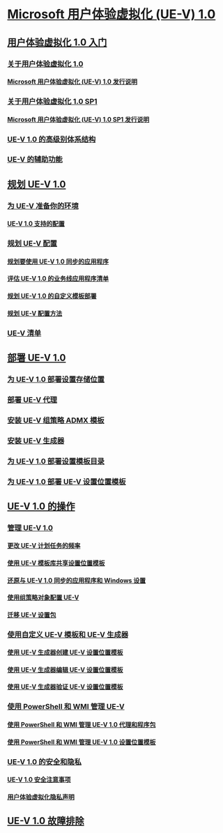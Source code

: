 # [Microsoft 用户体验虚拟化 (UE-V) 1.0](index.md)
## [用户体验虚拟化 1.0 入门](getting-started-with-user-experience-virtualization-10.md)
### [关于用户体验虚拟化 1.0](about-user-experience-virtualization-10.md)
#### [Microsoft 用户体验虚拟化 (UE-V) 1.0 发行说明](microsoft-user-experience-virtualization--ue-v--10-release-notes.md)
### [关于用户体验虚拟化 1.0 SP1](about-user-experience-virtualization-10-sp1.md)
#### [Microsoft 用户体验虚拟化 (UE-V) 1.0 SP1 发行说明](microsoft-user-experience-virtualization--ue-v--10-sp1-release-notes.md)
### [UE-V 1.0 的高级别体系结构](high-level-architecture-for-ue-v-10.md)
### [UE-V 的辅助功能](accessibility-for-ue-v.md)
## [规划 UE-V 1.0](planning-for-ue-v-10.md)
### [为 UE-V 准备你的环境](preparing-your-environment-for-ue-v.md)
#### [UE-V 1.0 支持的配置](supported-configurations-for-ue-v-10.md)
### [规划 UE-V 配置](planning-for-ue-v-configuration.md)
#### [规划要使用 UE-V 1.0 同步的应用程序](planning-which-applications-to-synchronize-with-ue-v-10.md)
#### [评估 UE-V 1.0 的业务线应用程序清单](checklist-for-evaluating-line-of-business-applications-for-ue-v-10.md)
#### [规划 UE-V 1.0 的自定义模板部署](planning-for-custom-template-deployment-for-ue-v-10.md)
#### [规划 UE-V 配置方法](planning-for-ue-v-configuration-methods.md)
### [UE-V 清单](ue-v-checklist.md)
## [部署 UE-V 1.0](deploying-ue-v-10.md)
### [为 UE-V 1.0 部署设置存储位置](deploying-the-settings-storage-location-for-ue-v-10.md)
### [部署 UE-V 代理](deploying-the-ue-v-agent.md)
### [安装 UE-V 组策略 ADMX 模板](installing-the-ue-v-group-policy-admx-templates.md)
### [安装 UE-V 生成器](installing-the-ue-v-generator.md)
### [为 UE-V 1.0 部署设置模板目录](deploying-the-settings-template-catalog-for-ue-v-10.md)
### [为 UE-V 1.0 部署 UE-V 设置位置模板](deploying-ue-v-settings-location-templates-for-ue-v-10.md)
## [UE-V 1.0 的操作](operations-for-ue-v-10.md)
### [管理 UE-V 1.0](administering-ue-v-10.md)
#### [更改 UE-V 计划任务的频率](changing-the-frequency-of-ue-v-scheduled-tasks.md)
#### [使用 UE-V 模板库共享设置位置模板](sharing-settings-location-templates-with-the-ue-v-template-gallery.md)
#### [还原与 UE-V 1.0 同步的应用程序和 Windows 设置](restoring-application-and-windows-settings-synchronized-with-ue-v-10.md)
#### [使用组策略对象配置 UE-V](configuring-ue-v-with-group-policy-objects.md)
#### [迁移 UE-V 设置包](migrating-ue-v-settings-packages.md)
### [使用自定义 UE-V 模板和 UE-V 生成器](working-with-custom-ue-v-templates-and-the-ue-v-generator.md)
#### [使用 UE-V 生成器创建 UE-V 设置位置模板](create-ue-v-settings-location-templates-with-the-ue-v-generator.md)
#### [使用 UE-V 生成器编辑 UE-V 设置位置模板](edit-ue-v-settings-location-templates-with-the-ue-v-generator.md)
#### [使用 UE-V 生成器验证 UE-V 设置位置模板](validate-ue-v-settings-location-templates-with-ue-v-generator.md)
### [使用 PowerShell 和 WMI 管理 UE-V](administering-ue-v-with-powershell-and-wmi.md)
#### [使用 PowerShell 和 WMI 管理 UE-V 1.0 代理和程序包](managing-the-ue-v-10-agent-and-packages-with-powershell-and-wmi.md)
#### [使用 PowerShell 和 WMI 管理 UE-V 1.0 设置位置模板](managing-ue-v-10-settings-location-templates-using-powershell-and-wmi.md)
### [UE-V 1.0 的安全和隐私](security-and-privacy-for-ue-v-10.md)
#### [UE-V 1.0 安全注意事项](ue-v-10-security-considerations.md)
#### [用户体验虚拟化隐私声明](user-experience-virtualization-privacy-statement.md)
## [UE-V 1.0 故障排除](troubleshooting-ue-v-10.md)


